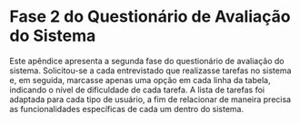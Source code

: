 # Fase 2 do Questionário de Avaliação do Sistema

Este apêndice apresenta a segunda fase do questionário de avaliação do sistema. Solicitou-se a cada entrevistado que realizasse tarefas no sistema e, em seguida, marcasse apenas uma opção em cada linha da tabela, indicando o nível de dificuldade de cada tarefa. A lista de tarefas foi adaptada para cada tipo de usuário, a fim de relacionar de maneira precisa as funcionalidades específicas de cada um dentro do sistema.
